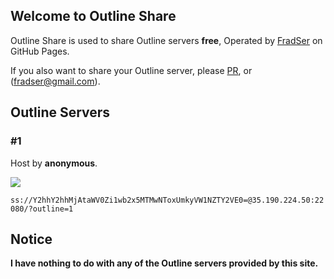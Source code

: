 ## Welcome to Outline Share

Outline Share is used to share Outline servers **free**, Operated by [FradSer](https://twitter.com/fradser) on GitHub Pages.

If you also want to share your Outline server, please [PR](https://github.com/FradSer/outline-share/pulls), or <email me>(fradser@gmail.com).

## Outline Servers

### #1

Host by **anonymous**.

![](https://img.shields.io/badge/status-working-brightgreen.svg)

`ss://Y2hhY2hhMjAtaWV0Zi1wb2x5MTMwNToxUmkyVW1NZTY2VE0=@35.190.224.50:22080/?outline=1`


## Notice

**I have nothing to do with any of the Outline servers provided by this site.**
